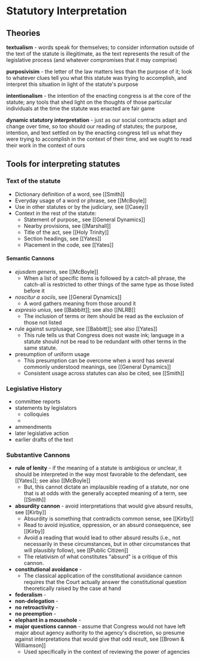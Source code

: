 # Statutory Interpretation

## Theories

**textualism** - words speak for themselves; to consider information outside of the text of the statute is illegitimate, as the text represents the result of the legislative process (and whatever compromises that it may comprise)

**purposivisim** - the letter of the law matters less than the purpose of it; look to whatever clues tell you what this statute was trying to accomplish, and interpret this situation in light of the statute's purpose

**intentionalism** - the intention of the enacting congress is at the core of the statute; any tools that shed light on the thoughts of those particular individuals at the time the statute was enacted are fair game

**dynamic statutory interpretation** - just as our social contracts adapt and change over time, so too should our reading of statutes; the purpose, intention, and text settled on by the enacting congress tell us what they were trying to accomplish in the context of their time, and we ought to read their work in the context of ours

## Tools for interpreting statutes

### Text of the statute
* Dictionary definition of a word, see [[Smith]]
* Everyday usage of a word or phrase, see [[McBoyle]]
* Use in other statutes or by the judiciary, see [[Casey]]
* Context in the rest of the statute:
	* Statement of purpose,, see [[General Dynamics]]
	* Nearby provisions, see [[Marshall]]
	* Title of the act, see [[Holy Trinity]]
	* Section headings, see [[Yates]]
	* Placement in the code, see [[Yates]]

#### Semantic Cannons
* *ejusdem generis*, see [[McBoyle]]
	* When a list of specific items is followed by a catch-all phrase, the catch-all is restricted to other things of the same type as those listed before it
* *noscitur a sociis*, see [[General Dynamics]]
	* A word gathers meaning from those around it
* *expresio unius*, see [[Babbitt]]; see also [[NLRB]]
	* The inclusion of terms or item should be read as the exclusion of those not listed
* rule against surplusage, see [[Babbitt]]; see also [[Yates]]
	* This rule tells us that Congress does not waste ink; language in a statute should not be read to be redundant with other terms in the same statute.
* presumption of uniform usage
	* This presumption can be overcome when a word has several commonly understood meanings, see [[General Dynamics]]
	* Consistent usage across statutes can also be cited, see [[Smith]]

### Legislative History
* committee reports
* statements by legislators
	* colloquies
	* 
* ammendments
* later legislative action
* earlier drafts of the text

### Substantive Cannons
* **rule of lenity** - if the meaning of a statute is ambigious or unclear, it should be interpreted in the way most favorable to the defendant, see [[Yates]]; see also [[McBoyle]]
	* But, this cannot dictate an implausible reading of a statute, nor one that is at odds with the generally accepted meaning of a term, see [[Smith]]
* **absurdity cannon** - avoid interpretations that would give absurd results, see [[Kirby]]
	* Absurdity is something that contradicts common sense, see [[Kirby]]
	* Read to avoid injustice, oppression, or an absurd consequence, see [[Kirby]]
	* Avoid a reading that would lead to other absurd results (i.e., not necessarily in these circumstances, but in other circumstances that will plausibly follow), see [[Public Citizen]]
	* The relativism of what constitutes "absurd" is a critique of this cannon.
* **constitutional avoidance** - 
	* The classical application of the constitutional avoidance cannon requires that the Court actually answer the constitutional question theoretically raised by the case at hand
* **federalism** - 
* **non-delegation** - 
* **no retroactivity** - 
* **no preemption** - 
* **elephant in a mousehole** - 
* **major questions cannon** - assume that Congress would not have left major about agency authority to the agency's discretion, so presume against interpretations that would give that odd result, see [[Brown & Williamson]]
	* Used specifically in the context of reviewing the power of agencies